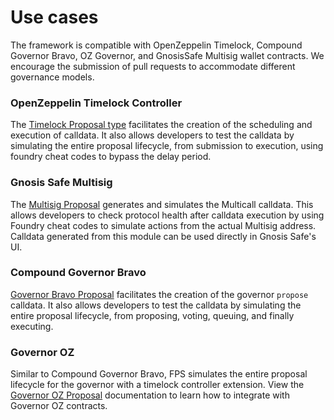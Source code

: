 # Use cases

The framework is compatible with OpenZeppelin Timelock, Compound Governor Bravo, OZ Governor, and GnosisSafe Multisig wallet contracts. We encourage the submission of pull requests to accommodate different governance models.

### OpenZeppelin Timelock Controller

The [Timelock Proposal type](../guides/timelock-proposal.md) facilitates the creation of the scheduling and execution of calldata. It also allows developers to test the calldata by simulating the entire proposal lifecycle, from submission to execution, using foundry cheat codes to bypass the delay period.

### Gnosis Safe Multisig

The [Multisig Proposal](../guides/multisig-proposal.md) generates and simulates the Multicall calldata. This allows developers to check protocol health after calldata execution by using Foundry cheat codes to simulate actions from the actual Multisig address. Calldata generated from this module can be used directly in Gnosis Safe's UI.

### Compound Governor Bravo

[Governor Bravo Proposal](../guides/governor-bravo-proposal.md) facilitates the creation of the governor `propose` calldata. It also allows developers to test the calldata by simulating the entire proposal lifecycle, from proposing, voting, queuing, and finally executing. 

### Governor OZ

Similar to Compound Governor Bravo, FPS simulates the entire proposal lifecycle for the governor with a timelock controller extension. View the [Governor OZ Proposal](../guides/governor-oz-proposal.md) documentation to learn how to integrate with Governor OZ contracts.
